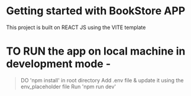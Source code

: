 # Getting started with BookStore APP
  
  This project is built on REACT JS using the VITE template

# TO RUN the app on local machine in development mode -

  > DO 'npm install' in root directory
  > Add .env file & update it using the env_placeholder file
  > Run 'npm run dev'
